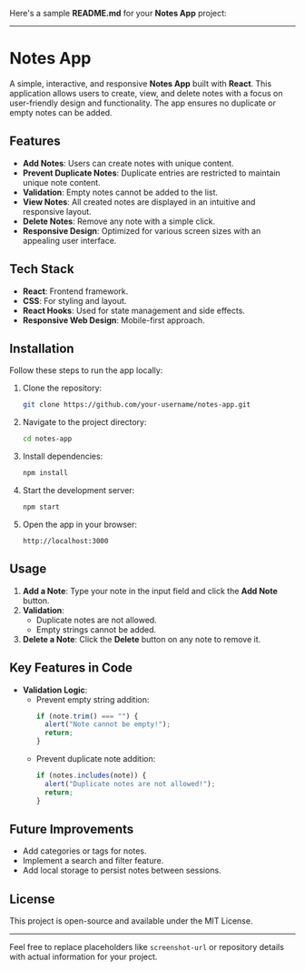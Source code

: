 Here's a sample **README.md** for your **Notes App** project:

---

# Notes App

A simple, interactive, and responsive **Notes App** built with **React**. This application allows users to create, view, and delete notes with a focus on user-friendly design and functionality. The app ensures no duplicate or empty notes can be added.

## Features

- **Add Notes**: Users can create notes with unique content.
- **Prevent Duplicate Notes**: Duplicate entries are restricted to maintain unique note content.
- **Validation**: Empty notes cannot be added to the list.
- **View Notes**: All created notes are displayed in an intuitive and responsive layout.
- **Delete Notes**: Remove any note with a simple click.
- **Responsive Design**: Optimized for various screen sizes with an appealing user interface.

## Tech Stack

- **React**: Frontend framework.
- **CSS**: For styling and layout.
- **React Hooks**: Used for state management and side effects.
- **Responsive Web Design**: Mobile-first approach.

## Installation

Follow these steps to run the app locally:

1. Clone the repository:
   ```bash
   git clone https://github.com/your-username/notes-app.git
   ```

2. Navigate to the project directory:
   ```bash
   cd notes-app
   ```

3. Install dependencies:
   ```bash
   npm install
   ```

4. Start the development server:
   ```bash
   npm start
   ```

5. Open the app in your browser:
   ```
   http://localhost:3000
   ```

## Usage

1. **Add a Note**: Type your note in the input field and click the **Add Note** button.  
2. **Validation**:
   - Duplicate notes are not allowed.
   - Empty strings cannot be added.
3. **Delete a Note**: Click the **Delete** button on any note to remove it.



## Key Features in Code

- **Validation Logic**:
  - Prevent empty string addition:
    ```javascript
    if (note.trim() === "") {
      alert("Note cannot be empty!");
      return;
    }
    ```
  - Prevent duplicate note addition:
    ```javascript
    if (notes.includes(note)) {
      alert("Duplicate notes are not allowed!");
      return;
    }
    ```



## Future Improvements

- Add categories or tags for notes.
- Implement a search and filter feature.
- Add local storage to persist notes between sessions.

## License

This project is open-source and available under the MIT License.

---

Feel free to replace placeholders like `screenshot-url` or repository details with actual information for your project.
